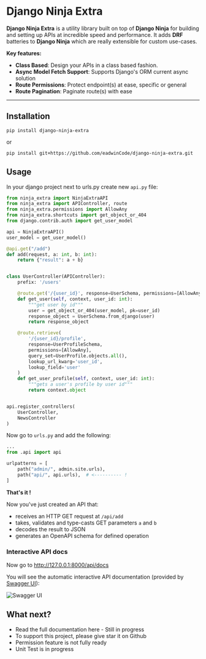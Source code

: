 # Django Ninja Extra

**Django Ninja Extra** is a utility library built on top of **Django Ninja** for building and setting up APIs at incredible speed and performance. It adds **DRF** batteries to **Django Ninja** which are really extensible for custom use-cases.

**Key features:**

- **Class Based**: Design your APIs in a class based fashion.
- **Async Model Fetch Support**: Supports Django's ORM current async solution
- **Route Permissions**: Protect endpoint(s) at ease, specific or general
- **Route Pagination**: Paginate route(s) with ease

---

## Installation

```
pip install django-ninja-extra
```

or

```
pip install git+https://github.com/eadwinCode/django-ninja-extra.git
```

## Usage

In your django project next to urls.py create new `api.py` file:

```Python
from ninja_extra import NinjaExtraAPI
from ninja_extra import APIController, route
from ninja_extra.permissions import AllowAny
from ninja_extra.shortcuts import get_object_or_404
from django.contrib.auth import get_user_model

api = NinjaExtraAPI()
user_model = get_user_model()

@api.get("/add")
def add(request, a: int, b: int):
    return {"result": a + b}


class UserController(APIController):
    prefix: '/users'

    @route.get('/{user_id}', response=UserSchema, permissions=[AllowAny])
    def get_user(self, context, user_id: int):
        """get user by id"""
        user = get_object_or_404(user_model, pk=user_id)
        response_object = UserSchema.from_django(user)
        return response_object

    @route.retrieve(
        '/{user_id}/profile',
        response=UserProfileSchema,
        permissions=[AllowAny],
        query_set=UserProfile.objects.all(),
        lookup_url_kwarg='user_id',
        lookup_field='user'
    )
    def get_user_profile(self, context, user_id: int):
        """gets a user's profile by user id"""
        return context.object


api.register_controllers(
    UserController,
    NewsController
)
```

Now go to `urls.py` and add the following:

```Python hl_lines="3 7"
...
from .api import api

urlpatterns = [
    path("admin/", admin.site.urls),
    path("api/", api.urls),  # <---------- !
]
```

**That's it !**

Now you've just created an API that:

- receives an HTTP GET request at `/api/add`
- takes, validates and type-casts GET parameters `a` and `b`
- decodes the result to JSON
- generates an OpenAPI schema for defined operation

### Interactive API docs

Now go to <a href="http://127.0.0.1:8000/api/docs" target="_blank">http://127.0.0.1:8000/api/docs</a>

You will see the automatic interactive API documentation (provided by <a href="https://github.com/swagger-api/swagger-ui" target="_blank">Swagger UI</a>):

![Swagger UI](docs/docs/img/index-swagger-ui.png)

## What next?

- Read the full documentation here - Still in progress
- To support this project, please give star it on Github
- Permission feature is not fully ready
- Unit Test is in progress
